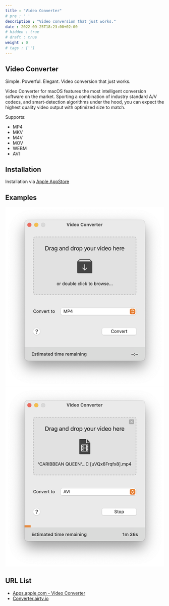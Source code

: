 ```yaml
---
title : "Video Converter"
# pre : ' '
description : "Video conversion that just works."
date : 2022-09-25T18:23:00+02:00
# hidden : true
# draft : true
weight : 0
# tags : ['']
---
```


## Video Converter

Simple. Powerful. Elegant. Video conversion that just works.

Video Converter for macOS features the most intelligent conversion software on the market. Sporting a combination of industry standard A/V codecs, and smart-detection algorithms under the hood, you can expect the highest quality video output with optimized size to match.

Supports:

* MP4
* MKV
* M4V
* MOV
* WEBM
* AVI

## Installation

Installation via [Apple AppStore](https://apps.apple.com/nl/app/video-converter/id1518836004?l=en&mt=12)

## Examples

![example](images/example1.png)
![example](images/example2.png)

## URL List

* [Apps.apple.com - Video Converter](https://apps.apple.com/nl/app/video-converter/id1518836004?l=en&mt=12)
* [Converter.airtv.io](https://converter.airtv.io/)
